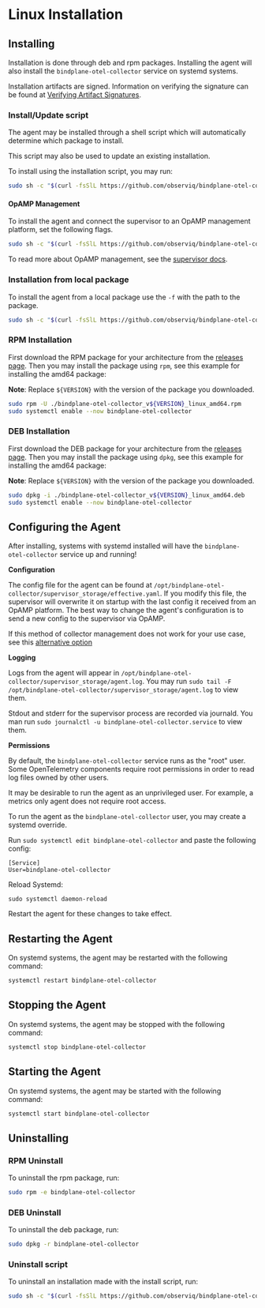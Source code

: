 # Linux Installation

## Installing

Installation is done through deb and rpm packages. Installing the agent will also install the `bindplane-otel-collector` service on systemd systems.

Installation artifacts are signed. Information on verifying the signature can be found at [Verifying Artifact Signatures](./verify-signature.md).

### Install/Update script

The agent may be installed through a shell script which will automatically determine which package to install.

This script may also be used to update an existing installation.

To install using the installation script, you may run:

```sh
sudo sh -c "$(curl -fsSlL https://github.com/observiq/bindplane-otel-collector/releases/latest/download/install_unix.sh)" install_unix.sh
```

#### OpAMP Management

To install the agent and connect the supervisor to an OpAMP management platform, set the following flags.

```sh
sudo sh -c "$(curl -fsSlL https://github.com/observiq/bindplane-otel-collector/releases/latest/download/install_unix.sh)" install_unix.sh -e <your_endpoint> -s <secret-key>
```

To read more about OpAMP management, see the [supervisor docs](./supervisor.md).

### Installation from local package

To install the agent from a local package use the `-f` with the path to the package.

```sh
sudo sh -c "$(curl -fsSlL https://github.com/observiq/bindplane-otel-collector/releases/latest/download/install_unix.sh)" install_unix.sh -f <path_to_package>
```

### RPM Installation

First download the RPM package for your architecture from the [releases page](https://github.com/observIQ/bindplane-otel-collector/releases/latest).
Then you may install the package using `rpm`, see this example for installing the amd64 package:

**Note**: Replace `${VERSION}` with the version of the package you downloaded.

```sh
sudo rpm -U ./bindplane-otel-collector_v${VERSION}_linux_amd64.rpm
sudo systemctl enable --now bindplane-otel-collector
```

### DEB Installation

First download the DEB package for your architecture from the [releases page](https://github.com/observIQ/bindplane-otel-collector/releases/latest).
Then you may install the package using `dpkg`, see this example for installing the amd64 package:

**Note**: Replace `${VERSION}` with the version of the package you downloaded.

```sh
sudo dpkg -i ./bindplane-otel-collector_v${VERSION}_linux_amd64.deb
sudo systemctl enable --now bindplane-otel-collector
```

## Configuring the Agent

After installing, systems with systemd installed will have the `bindplane-otel-collector` service up and running!

**Configuration**

The config file for the agent can be found at `/opt/bindplane-otel-collector/supervisor_storage/effective.yaml`. If you modify this file, the supervisor will overwrite it on startup with the last config it received from an OpAMP platform. The best way to change the agent's configuration is to send a new config to the supervisor via OpAMP.

If this method of collector management does not work for your use case, see this [alternative option](./supervisor.md#alternatives)

**Logging**

Logs from the agent will appear in `/opt/bindplane-otel-collector/supervisor_storage/agent.log`. You may run `sudo tail -F /opt/bindplane-otel-collector/supervisor_storage/agent.log` to view them.

Stdout and stderr for the supervisor process are recorded via journald. You man run `sudo journalctl -u bindplane-otel-collector.service` to view them.

**Permissions**

By default, the `bindplane-otel-collector` service runs as the "root" user. Some OpenTelemetry components require root permissions in order to read log files owned by other users.

It may be desirable to run the agent as an unprivileged user. For example, a metrics only agent does not require root access.

To run the agent as the `bindplane-otel-collector` user, you may create a systemd override.

Run `sudo systemctl edit bindplane-otel-collector` and paste the following config:

```
[Service]
User=bindplane-otel-collector
```

Reload Systemd:

```shell
sudo systemctl daemon-reload
```

Restart the agent for these changes to take effect.

## Restarting the Agent

On systemd systems, the agent may be restarted with the following command:

```sh
systemctl restart bindplane-otel-collector
```

## Stopping the Agent

On systemd systems, the agent may be stopped with the following command:

```sh
systemctl stop bindplane-otel-collector
```

## Starting the Agent

On systemd systems, the agent may be started with the following command:

```sh
systemctl start bindplane-otel-collector
```

## Uninstalling

### RPM Uninstall

To uninstall the rpm package, run:

```sh
sudo rpm -e bindplane-otel-collector
```

### DEB Uninstall

To uninstall the deb package, run:

```sh
sudo dpkg -r bindplane-otel-collector
```

### Uninstall script

To uninstall an installation made with the install script, run:

```sh
sudo sh -c "$(curl -fsSlL https://github.com/observiq/bindplane-otel-collector/releases/latest/download/install_unix.sh)" install_unix.sh -r
```
